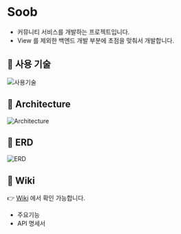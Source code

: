 # Soob
* 커뮤니티 서비스를 개발하는 프로젝트입니다.
* View 를 제외한 백엔드 개발 부분에 초점을 맞춰서 개발합니다.

## 📌 사용 기술
![사용기술](https://user-images.githubusercontent.com/60462865/123539070-de415800-d772-11eb-932c-a84de3803dd7.png)

## 📌 Architecture
![Architecture](https://user-images.githubusercontent.com/60462865/123539086-f44f1880-d772-11eb-8af4-7a96a47704b2.png)

## 📌 ERD
![ERD](https://user-images.githubusercontent.com/60462865/123539088-f618dc00-d772-11eb-81d0-ce4c8ae6d132.png)

## 🌳 Wiki
👉 [Wiki](https://github.com/kingsubin/soob_backend/wiki) 에서 확인 가능합니다.

- 주요기능
- API 명세서
